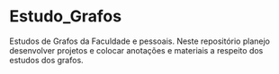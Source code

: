 # Estudo_Grafos
Estudos de Grafos da Faculdade e pessoais. Neste repositório planejo desenvolver projetos e colocar anotações e materiais a respeito dos estudos dos grafos.
